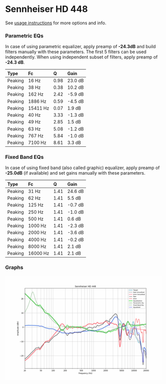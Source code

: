 # Sennheiser HD 448
See [usage instructions](https://github.com/jaakkopasanen/AutoEq#usage) for more options and info.

### Parametric EQs
In case of using parametric equalizer, apply preamp of **-24.3dB** and build filters manually
with these parameters. The first 5 filters can be used independently.
When using independent subset of filters, apply preamp of **-24.3 dB**.

| Type    | Fc       |    Q | Gain    |
|:--------|:---------|:-----|:--------|
| Peaking | 16 Hz    | 0.98 | 23.0 dB |
| Peaking | 38 Hz    | 0.38 | 10.2 dB |
| Peaking | 162 Hz   | 2.42 | -5.9 dB |
| Peaking | 1886 Hz  | 0.59 | -4.5 dB |
| Peaking | 15411 Hz | 0.07 | 1.9 dB  |
| Peaking | 40 Hz    | 3.33 | -1.3 dB |
| Peaking | 49 Hz    | 2.85 | 1.5 dB  |
| Peaking | 63 Hz    | 5.08 | -1.2 dB |
| Peaking | 767 Hz   | 5.84 | -1.0 dB |
| Peaking | 7100 Hz  | 8.61 | 3.3 dB  |

### Fixed Band EQs
In case of using fixed band (also called graphic) equalizer, apply preamp of **-25.0dB**
(if available) and set gains manually with these parameters.

| Type    | Fc       |    Q | Gain    |
|:--------|:---------|:-----|:--------|
| Peaking | 31 Hz    | 1.41 | 24.6 dB |
| Peaking | 62 Hz    | 1.41 | 5.5 dB  |
| Peaking | 125 Hz   | 1.41 | -0.7 dB |
| Peaking | 250 Hz   | 1.41 | -1.0 dB |
| Peaking | 500 Hz   | 1.41 | 0.6 dB  |
| Peaking | 1000 Hz  | 1.41 | -2.3 dB |
| Peaking | 2000 Hz  | 1.41 | -3.6 dB |
| Peaking | 4000 Hz  | 1.41 | -0.2 dB |
| Peaking | 8000 Hz  | 1.41 | 2.1 dB  |
| Peaking | 16000 Hz | 1.41 | 2.1 dB  |

### Graphs
![](./Sennheiser%20HD%20448.png)
